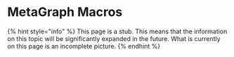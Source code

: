 # MetaGraph Macros

{% hint style="info" %}
This page is a stub. This means that the information on this topic will be significantly expanded in the future. What is currently on this page is an incomplete picture.
{% endhint %}
